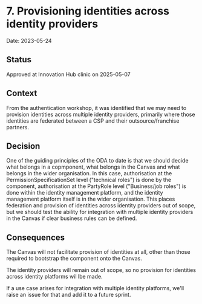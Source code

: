 # 7. Provisioning identities across identity providers

Date: 2023-05-24

## Status

Approved at Innovation Hub clinic on 2025-05-07

## Context

From the authentication workshop, it was identified that we may need to provision identities across multiple identity providers, primarily where those identities are federated between a CSP and their outsource/franchise partners.

## Decision

One of the guiding principles of the ODA to date is that we should decide what belongs in a copmponent, what belongs in the Canvas and what belongs in the wider organisation. In this case, authorisation at the PermissionSpecificationSet level ("technical roles") is done by the component, authorisation at the PartyRole level ("Business/job roles") is done within the identity management platform, and the identity management platform itself is in the wider organisation. This places federation and provision of identities across identity providers out of scope, but we should test the ability for integration with multiple identity providers in the Canvas if clear business rules can be defined.

## Consequences

The Canvas will not facilitate provision of identities at all, other than those required to bootstrap the component onto the Canvas.

The identity providers will remain out of scope, so no provision for identities across identity platforms wil lbe made.

If a use case arises for integration with multiple identity platforms, we'll raise an issue for that and add it to a future sprint.
